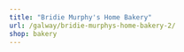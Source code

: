 ```yaml
---
title: "Bridie Murphy's Home Bakery"
url: /galway/bridie-murphys-home-bakery-2/
shop: bakery
---
```

